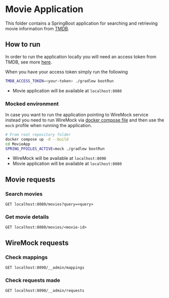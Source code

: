 # Movie Application

This folder contains a SpringBoot application for searching and retrieving movie information from [TMDB](https://www.themoviedb.org).

## How to run

In order to run the application locally you will need an access token from TMDB, see more [here](https://developer.themoviedb.org/docs/getting-started).

When you have your access token simply run the following

```bash
TMDB_ACCESS_TOKEN=<your-token> ./gradlew bootRun
```

* Movie application will be available at `localhost:8080`

### Mocked environment

In case you want to run the application pointing to WireMock service instead you need to run WireMock via [docker compose file](../compose.yaml) and then use the `mock` profile when running the application.

```bash
# From root repository folder
docker compose up -d --build
cd MovieApp
SPRING_PFOILES_ACTIVE=mock ./gradlew bootRun
```

* WireMock will be available at `localhost:8090`
* Movie application will be available at `localhost:8080`

## Movie requests

### Search movies

```http
GET localhost:8080/movies?query=<query>
```

### Get movie details

```http
GET localhost:8080/movies/<movie-id>
```

## WireMock requests

### Check mappings

```http
GET localhost:8090/__admin/mappings
```

### Check requests made

```http
GET localhost:8090/__admin/requests
```
